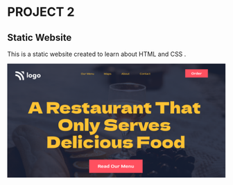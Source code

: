 # PROJECT 2
## Static Website

This is a static website created to learn about HTML and CSS .

![website](/thumbnail.png)